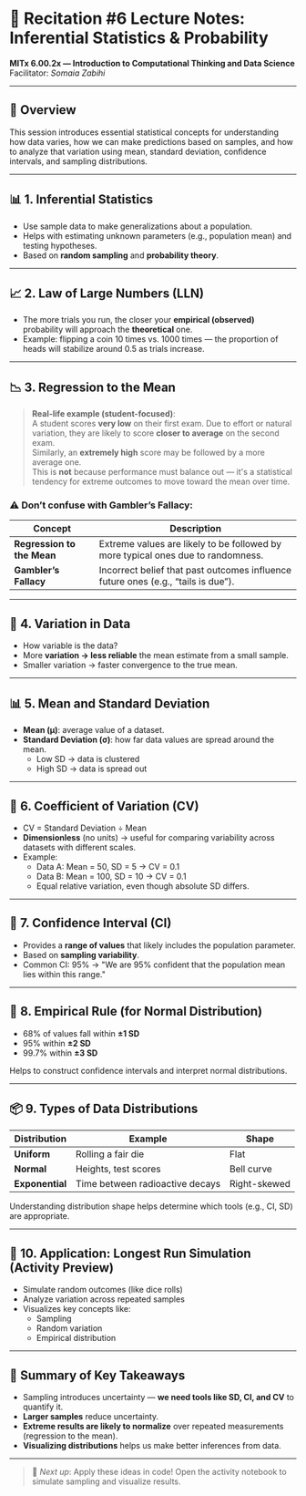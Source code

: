 # 🧠 Recitation #6 Lecture Notes: Inferential Statistics & Probability

**MITx 6.00.2x — Introduction to Computational Thinking and Data Science**  
Facilitator: *Somaia Zabihi*

---

## 📘 Overview

This session introduces essential statistical concepts for understanding how data varies, how we can make predictions based on samples, and how to analyze that variation using mean, standard deviation, confidence intervals, and sampling distributions.

---

## 📊 1. Inferential Statistics

- Use sample data to make generalizations about a population.
- Helps with estimating unknown parameters (e.g., population mean) and testing hypotheses.
- Based on **random sampling** and **probability theory**.

---

## 📈 2. Law of Large Numbers (LLN)

- The more trials you run, the closer your **empirical (observed)** probability will approach the **theoretical** one.
- Example: flipping a coin 10 times vs. 1000 times — the proportion of heads will stabilize around 0.5 as trials increase.

---

## 📉 3. Regression to the Mean

> **Real-life example (student-focused)**:  
> A student scores **very low** on their first exam. Due to effort or natural variation, they are likely to score **closer to average** on the second exam.  
> Similarly, an **extremely high** score may be followed by a more average one.  
> This is **not** because performance must balance out — it's a statistical tendency for extreme outcomes to move toward the mean over time.

### ⚠️ Don’t confuse with **Gambler’s Fallacy**:
| Concept | Description |
|--------|-------------|
| **Regression to the Mean** | Extreme values are likely to be followed by more typical ones due to randomness. |
| **Gambler’s Fallacy** | Incorrect belief that past outcomes influence future ones (e.g., “tails is due”). |

---

## 📐 4. Variation in Data

- How variable is the data?
- More **variation → less reliable** the mean estimate from a small sample.
- Smaller variation → faster convergence to the true mean.

---

## 📊 5. Mean and Standard Deviation

- **Mean (µ)**: average value of a dataset.
- **Standard Deviation (σ)**: how far data values are spread around the mean.
  - Low SD → data is clustered
  - High SD → data is spread out

---

## 🔄 6. Coefficient of Variation (CV)

- CV = Standard Deviation ÷ Mean
- **Dimensionless** (no units) → useful for comparing variability across datasets with different scales.
- Example:
  - Data A: Mean = 50, SD = 5 → CV = 0.1
  - Data B: Mean = 100, SD = 10 → CV = 0.1
  - Equal relative variation, even though absolute SD differs.

---

## 🧪 7. Confidence Interval (CI)

- Provides a **range of values** that likely includes the population parameter.
- Based on **sampling variability**.
- Common CI: 95% → "We are 95% confident that the population mean lies within this range."

---

## 📏 8. Empirical Rule (for Normal Distribution)

- 68% of values fall within **±1 SD**
- 95% within **±2 SD**
- 99.7% within **±3 SD**

Helps to construct confidence intervals and interpret normal distributions.

---

## 📦 9. Types of Data Distributions

| Distribution | Example | Shape |
|--------------|---------|-------|
| **Uniform** | Rolling a fair die | Flat |
| **Normal** | Heights, test scores | Bell curve |
| **Exponential** | Time between radioactive decays | Right-skewed |

Understanding distribution shape helps determine which tools (e.g., CI, SD) are appropriate.

---

## 🎲 10. Application: Longest Run Simulation (Activity Preview)

- Simulate random outcomes (like dice rolls)
- Analyze variation across repeated samples
- Visualizes key concepts like:
  - Sampling
  - Random variation
  - Empirical distribution

---

## 📌 Summary of Key Takeaways

- Sampling introduces uncertainty — **we need tools like SD, CI, and CV** to quantify it.
- **Larger samples** reduce uncertainty.
- **Extreme results are likely to normalize** over repeated measurements (regression to the mean).
- **Visualizing distributions** helps us make better inferences from data.

---

> 📢 *Next up*: Apply these ideas in code! Open the activity notebook to simulate sampling and visualize results.
